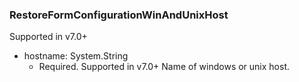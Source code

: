 ### RestoreFormConfigurationWinAndUnixHost
Supported in v7.0+

- hostname: System.String
  - Required. Supported in v7.0+
  Name of windows or unix host.
